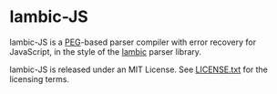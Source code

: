 Iambic-JS
=========

Iambic-JS is a [PEG](http://en.wikipedia.org/wiki/Parsing_expression_grammar)-based parser compiler with error recovery for JavaScript, in the style of the [Iambic](http://github.com/naucera/iambic) parser library.

Iambic-JS is released under an MIT License. See [LICENSE.txt](http://github.com/naucera/iambic-js/blob/master/LICENSE.txt) for the licensing terms.
